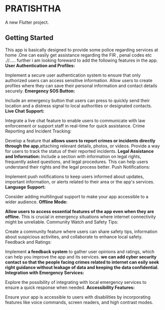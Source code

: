 # PRATISHTHA

A new Flutter project.

## Getting Started
This app is basically designed to provide some police regarding services at home .One can easily get assistance regarding the FIR , penal codes etc .//.....
further i am looking foreward to add the following features in the app.
**User Authentication and Profiles:**

Implement a secure user authentication system to ensure that only authorized users can access sensitive information.
Allow users to create profiles where they can save their personal information and contact details securely.
**Emergency SOS Button:**

Include an emergency button that users can press to quickly send their location and a distress signal to local authorities or designated contacts.
**Live Chat Support:**

Integrate a live chat feature to enable users to communicate with law enforcement or support staff in real-time for quick assistance.
Crime Reporting and Incident Tracking:

Develop a feature that **allows users to report crimes or incidents directly through the app**,attaching relevant details, photos, or videos.
Provide a way for users to track the status of their reported incidents.
**Legal Assistance and Information:**
Include a section with information on legal rights, frequently asked questions, and legal procedures. This can help users understand their rights and the legal process better.
Push Notifications:

Implement push notifications to keep users informed about updates, important information, or alerts related to their area or the app's services.
**Language Support:**

Consider adding multilingual support to make your app accessible to a wider audience.
**Offline Mode:**

**Allow users to access essential features of the app even when they are offline.** This is crucial in emergency situations where internet connectivity might be unreliable.
Community Watch and Safety Tips:

Create a community feature where users can share safety tips, information about suspicious activities, and collaborate to enhance local safety.
Feedback and Ratings:

Implement **a feedback system** to gather user opinions and ratings, which can help you improve the app and its services.
**we can add cyber security contact so that the people facing crimes related to internet can esily seek right guidance without leakage of data and keeping the data confidential.
Integration with Emergency Services:**

Explore the possibility of integrating with local emergency services to ensure a quick response when needed.
**Accessibility Features:**

Ensure your app is accessible to users with disabilities by incorporating features like voice commands, screen readers, and high contrast modes.

